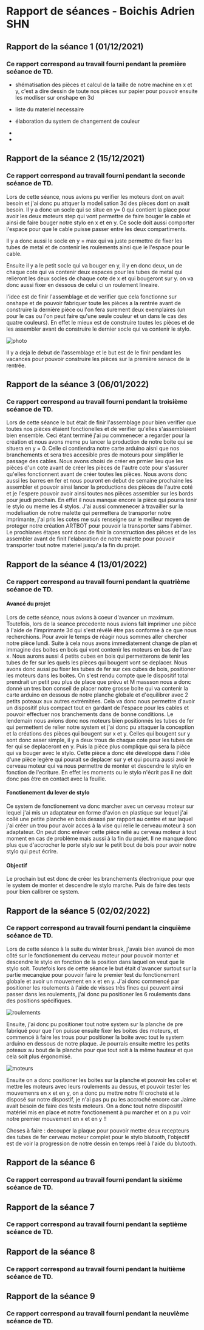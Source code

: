 # Rapport de séances  - Boichis Adrien SHN

## Rapport de la séance 1 (01/12/2021)

### Ce rapport correspond au travail fourni pendant la première scéance de TD.


- shématisation des pièces et calcul de la taille de notre machine en x et y, c'est a dire dessin de toute nos pièces sur papier pour pouvoir ensuite les modliser sur onshape en 3d 


- liste du materiel necessaire 
- élaboration du system de changement de couleur 
- 
- 


## Rapport de la séance 2 (15/12/2021)
### Ce rapport correspond au travail fourni pendant la seconde scéance de TD.

Lors de cette séance, nous avions pu verifier les moteurs dont on avait besoin et j'ai donc pu attquer la modelisation 3d des pièces dont on avait besoin. Il y a donc un socle qui se situe en y= 0 qui contient la place pour avoir les deux moteurs step qui vont permettre de faire bouger le cable et ainsi de faire bouger notre stylo en x et en y. Ce socle doit aussi comporter l'espace pour que le cable puisse passer entre les deux compartiments. 

Il y a donc aussi le socle en y = max qui va juste permettre de fixer les tubes de metal et de contenir les roulements ainsi que le l'espace pour le cable.

Ensuite il y a le petit socle qui va bouger en y, il y en donc deux, un de chaque cote qui va contenir deux espaces pour les tubes de metal qui relieront les deux socles de chaque cote de x et qui bougeront sur y. on va donc aussi fixer en dessous de celui ci un roulement lineaire. 

l'idee est de finir l'assemblage et de verifier que cela fonctionne sur onshape et de pouvoir fabriquer toute les pièces a la rentrée avant de construire la dernière pièce ou l'on fera surement deux exemplaires (un pour le cas ou l'on peut faire qu'une seule couleur et un dans le cas des quatre couleurs). En effet le mieux est de construire toutes les pièces et de les assembler avant de construire le dernier socle qui va contenir le stylo. 

![photo](../Images/thumbnail_IMG_8754)

Il y a deja le debut de l'assemblage et le but est de le finir pendant les vacances pour pouvoir construire les pièces sur la première senace de la rentrée.  








## Rapport de la séance 3 (06/01/2022)
### Ce rapport correspond au travail fourni pendant la troisième scéance de TD.

Lors de cette séance le but était de finir l'assemblage pour bien verifier que toutes nos pièces étaient fonctionelles et de verifier qu'elles s'assemblaient bien ensemble. Ceci étant terminé j'ai pu commenecer a regarder pour la création et nous avons meme pu lancer la production de notre boite qui se situera en y = 0. Celle ci contiendra notre carte arduino aisni que nos branchements et sera tres accesible pres de moteurs pour simplifier le passage des cables. Nous avons choisi de créer en prmier lieu que les pièces d'un cote avant de créer les pièces de l'autre cote pour s'assurer qu'elles fonctionnent avant de créer toutes les pièces. Nous avons donc aussi les barres en fer et nous pouront en debut de semaine prochaine les assembler et pouvoir ainsi lancer la productions des pièces de l'autre coté et je l'espere pouvoir avoir ainsi toutes nos pièces assembler sur les bords pour jeudi prochain. En effet il nous manque encore la pièce qui pourra tenir le stylo ou meme les 4 stylos. J'ai aussi commenecer à travailler sur la modelisation de notre malette qui permettera de transporter notre imprimante, j'ai pris les cotes me suis renseigne sur le meilleur moyen de proteger notre création ARTBOT pour pouvoir la transporter sans l'abimer. 
Le prochianes étapes sont donc de finir la construction des pièces et de les assembler avant de finit l'elaboration de notre malette pour pouvoir transporter tout notre materiel jusqu'a la fin du projet. 





## Rapport de la séance 4 (13/01/2022)
### Ce rapport correspond au travail fourni pendant la quatrième scéance de TD.

#### Avancé du projet 

Lors de cette séance, nous avions à coeur d'avancer un maximum. Toutefois, lors de la seance precedente nous avions fait imprimer une pièce à l'aide de l'imprimante 3d qui s'est révélé être pas conforme à ce que nous recherchions. Pour avoir le temps de réagir nous sommes aller chercher notre pièce lundi.
 Suite à cela nous avons immediatement change de plan et immagine des boites en bois qui vont contenir les moteurs en bas de l'axe x. Nous aurons aussi 4 petits cubes en bois qui permetterons de tenir les tubes de fer sur les quels les pièces qui bougent vont se deplacer. Nous avons donc aussi pu fixer les tubes de fer sur ces cubes de bois, positioner les moteurs dans les boites. On s'est rendu compte que le dispositif total prendrait un petit peu plus de place que prévu et M massson nous a donc donné un tres bon conseil de placer notre grosse boite qui va contenir la carte arduino en dessous de notre planche globale et d'equilibrer avec 2 petits poteaux aux autres extrémitées.
  Cela va donc nous permettre d'avoir un dispositif plus compact tout en gardant de l'espace pour les cables et pouvoir effectuer nos branchements dans de bonne conditions. Le lendemain nous avions donc nos moteurs bien positionnés les tubes de fer qui permettent de relier notre system et j'ai donc pu attaquer la conception et la créations des pièces qui bougent sur x et y. Celles qui bougent sur y sont donc asser simple, il y a deux trous de chaque cote pour les tubes de fer qui se deplaceront en y. Puis la pièce plus complique qui sera la pièce qui va bouger avec le stylo. 
  Cette pièce a donc été développé dans l'idée d'une pièce legère qui pourait se deplacer sur y et qui pourra aussi avoir le cerveau moteur qui va nous permettre de monter et descendre le stylo en fonction de l'ecriture. En effet les moments ou le stylo n'écrit pas il ne doit donc pas être en contact avec la feuille. 

  #### Fonctionement du lever de stylo

  Ce system de fonctionement va donc marcher avec un cerveau moteur sur lequel j'ai mis un adaptateur en forme d'avion en plastique sur lequel j'ai collé une petite planche en bois desaxé par rapport au centre et sur laquel j'ai créer un trou pour avoir acces à la vise qui relie le cerveau moteur à son adaptateur. On peut donc enlever cette pièce relié au cerveau moteur à tout moment en cas de problème mais aussi à la fin du projet. Il ne manque donc plus que d'accrocher le porte stylo sur le petit bout de bois pour avoir notre stylo qui peut écrire. 

  #### Objectif 

  Le prochain but est donc de créer les branchements électronique pour que le system de monter et descendre le stylo marche. Puis de faire des tests pour bien calibrer ce system. 







## Rapport de la séance 5 (02/02/2022)
### Ce rapport correspond au travail fourni pendant la cinquième scéance de TD.
Lors de cette séance à la suite du winter break, j'avais bien avancé de mon côté sur le fonctionement du cerveau moteur pour pouvoir monter et descendre le stylo en fonction de la position dans laquel on veut que le stylo soit. Toutefois lors de cette séance le but était d'avancer surtout sur la partie mecanqiue pour pouvoir faire le premier test du fonctionement globale et avoir un mouvement en x et en y. J'ai donc commencé par positioner les roulements à l'aide de visses très fines qui peuvent ainsi passer dans les roulements, j'ai donc pu positioner les 6 roulements dans des positions spécifiques.

![roulements](../More/Images/roulements.jpg)

Ensuite, j'ai donc pu positioner tout notre system sur la planche de pre fabriqué pour que l'on puisse ensuite fixer les boites des moteurs, et commencé à faire les trous pour positioner la boite avec tout le system arduino en dessous de notre plaque. Je pourrais ensuite mettre les petits poteaux au bout de la planche pour que tout soit à la même hauteur et que cela soit plus érgonomisé.

![moteurs](../More/Images/moteurs.jpg)


Ensuite on a donc positioner les boites sur la planche et pouvoir les coller et mettre les moteurs avec leurs roulements au dessus, et pouvoir tester les mouvemenrs en x et en y, on a donc pu mettre notre fil crocheté et le disposé sur notre dispostif, je n'ai pas pu pu les accroché encore car Jaime avait besoin de faire des tests moteurs. On a donc tout notre dispositif matériel mis en place et notre fonctionement à pu marcher et on a pu voir notre premier mouvement en x et en y !!


Choses à faire : decouper la plaque pour pouvoir mettre deux recepteurs des tubes de fer 
cerveau moteur complet pour le stylo 
blutooth, l'objectif est de voir la progression de notre dessin en temps réel à l'aide du blutooth.  



## Rapport de la séance 6
### Ce rapport correspond au travail fourni pendant la sixième scéance de TD.



## Rapport de la séance 7
### Ce rapport correspond au travail fourni pendant la septième scéance de TD.



## Rapport de la séance 8
### Ce rapport correspond au travail fourni pendant la huitième scéance de TD.



## Rapport de la séance 9
### Ce rapport correspond au travail fourni pendant la neuvième scéance de TD.


